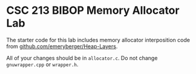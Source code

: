 # CSC 213 BIBOP Memory Allocator Lab
The starter code for this lab includes memory allocator interposition code from [github.com/emeryberger/Heap-Layers](http://github.com/emeryberger/Heap-Layers).

All of your changes should be in `allocator.c`. Do not change `gnuwrapper.cpp` or `wrapper.h`.
